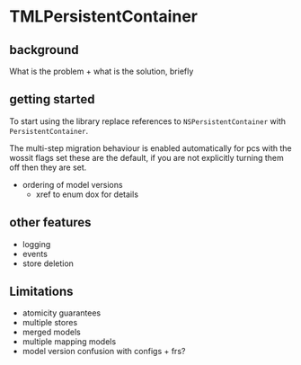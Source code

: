 # TMLPersistentContainer

## background

What is the problem + what is the solution, briefly

## getting started

To start using the library replace references to `NSPersistentContainer`
with `PersistentContainer`.

The multi-step migration behaviour is enabled automatically for pcs with
the wossit flags set these are the default, if you are not explicitly
turning them off then they are set.

* ordering of model versions
    * xref to enum dox for details

## other features

* logging
* events
* store deletion

## Limitations

* atomicity guarantees
* multiple stores
* merged models
* multiple mapping models
* model version confusion with configs + frs?
